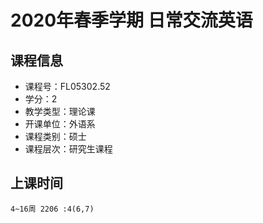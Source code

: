 # 2020年春季学期 日常交流英语 






## 课程信息

- 课程号：FL05302.52
- 学分：2
- 教学类型：理论课
- 开课单位：外语系
- 课程类别：硕士
- 课程层次：研究生课程

## 上课时间

```
4~16周 2206 :4(6,7)
```

